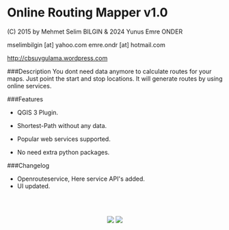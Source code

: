 Online Routing Mapper v1.0
==========


(C) 2015 by Mehmet Selim BILGIN & 2024 Yunus Emre ONDER

mselimbilgin [at] yahoo.com
emre.ondr [at] hotmail.com

http://cbsuygulama.wordpress.com



###Description
You dont need data anymore to calculate routes for your maps. Just point the start and stop locations. It will generate routes by using online services.


###Features
   
   - QGIS 3 Plugin.
   
   - Shortest-Path without any data.

   - Popular web services supported.

   - No need extra python packages.
   
 
###Changelog
   - Openrouteservice, Here service API's added.
   - UI updated.
	

<p class="western"><br><br>
</p>

<p align="center">

  <img src="https://i.imgur.com/nM9B25f.png" />

  <img src="https://i.imgur.com/Molo0LQ.png" />
</p>


